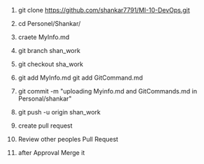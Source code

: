 1. git clone https://github.com/shankar7791/MI-10-DevOps.git

2. cd Personel/Shankar/

3. craete MyInfo.md

4. git branch shan_work

5. git checkout sha_work

6. git add MyInfo.md
   git add GitCommand.md

7. git commit -m "uploading Myinfo.md and GitCommands.md in Personal/shankar"

8. git push -u origin shan_work

9. create pull request

10. Review other peoples Pull Request

11. after Approval Merge it